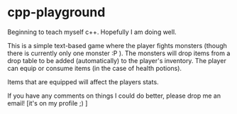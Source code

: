 # cpp-playground

Beginning to teach myself c++. Hopefully I am doing well.

This is a simple text-based game where the player fights monsters (though there is currently only one monster :P ).
The monsters will drop items from a drop table to be added (automatically) to the player's inventory. The player can equip
or consume items (in the case of health potions).

Items that are equipped will affect the players stats.



If you have any comments on things I could do better, please drop me an email! [it's on my profile ;) ]
